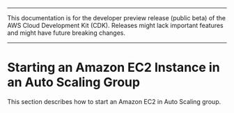 --------

This documentation is for the developer preview release \(public beta\) of the AWS Cloud Development Kit \(CDK\)\. Releases might lack important features and might have future breaking changes\.

--------

# Starting an Amazon EC2 Instance in an Auto Scaling Group<a name="start_ec2_asg"></a>

This section describes how to start an Amazon EC2 in Auto Scaling group\.
